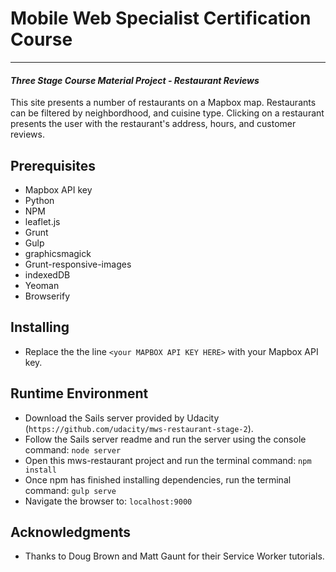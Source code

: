 # Mobile Web Specialist Certification Course
---
#### _Three Stage Course Material Project - Restaurant Reviews_

This site presents a number of restaurants on a Mapbox map. Restaurants can be filtered by neighbordhood, and cuisine type. Clicking on a restaurant presents the user with the restaurant's address, hours, and customer reviews. 

## Prerequisites

- Mapbox API key
- Python
- NPM 
- leaflet.js
- Grunt 
- Gulp
- graphicsmagick
- Grunt-responsive-images 
- indexedDB
- Yeoman 
- Browserify
 
## Installing

- Replace the the line `<your MAPBOX API KEY HERE>` with your Mapbox API key.


## Runtime Environment
- Download the Sails server provided by Udacity (`https://github.com/udacity/mws-restaurant-stage-2`). 
- Follow the Sails server readme and run the server using the console command: `node server`
- Open this mws-restaurant project and run the terminal command: `npm install`
- Once npm has finished installing dependencies, run the terminal command: `gulp serve`
- Navigate the browser to: `localhost:9000`

## Acknowledgments
- Thanks to Doug Brown and Matt Gaunt for their Service Worker tutorials. 
